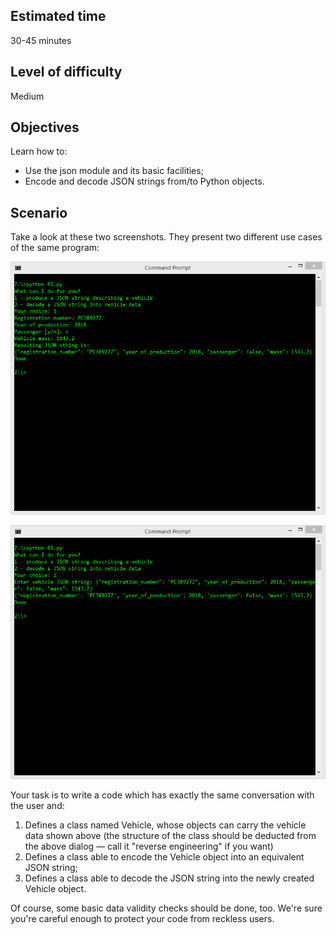 ## Estimated time
30-45 minutes

## Level of difficulty
Medium

## Objectives

Learn how to:
- Use the json module and its basic facilities;
- Encode and decode JSON strings from/to Python objects.

## Scenario
Take a look at these two screenshots. They present two different use cases of the same program:

![command prompt 1](../media/2_presentation_1.png)

![command prompt 2](../media/2_presentation_2.png)

Your task is to write a code which has exactly the same conversation with the user and:

1. Defines a class named Vehicle, whose objects can carry the vehicle data shown above (the structure of the class should be deducted from the above dialog — call it "reverse engineering" if you want)
2. Defines a class able to encode the Vehicle object into an equivalent JSON string;
3. Defines a class able to decode the JSON string into the newly created Vehicle object.

Of course, some basic data validity checks should be done, too. We're sure you're careful enough to protect your code from reckless users.